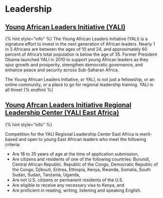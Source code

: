 # Leadership

## [Young African Leaders Initiative \(YALI\)](https://yali.state.gov/)

{% hint style="info" %}
The Young African Leaders Initiative \(YALI\) is a signature effort to invest in the next generation of African leaders. Nearly 1 in 3 Africans are between the ages of 10 and 24, and approximately 60 percent of Africa’s total population is below the age of 35. Former President Obama launched YALI in 2010 to support young African leaders as they spur growth and prosperity, strengthen democratic governance, and enhance peace and security across Sub-Saharan Africa.

The Young African Leaders Initiative, or YALI, is not just a fellowship, or an online community, or a place to go for regional leadership training. YALI is all three!
{% endhint %}

## [Young Afrcan Leaders Initiative Regional Leadership Center \(YALI East Africa\)](https://www.yalieastafrica.org/)

{% hint style="info" %}

Competition for the YALI Regional Leadership Center East Africa is merit-based and open to young East African leaders who meet the following criteria:

* Are 18 to 35 years of age at the time of application submission,
* Are citizens and residents of one of the following countries: Burundi, Central African Republic. Republic of the Congo, Democratic Republic of the Congo, Djibouti, Eritrea, Ethiopia, Kenya, Rwanda, Somalia, South Sudan, Sudan, Tanzania, Uganda,
* Are not U.S. citizens or permanent residents of the U.S.
* Are eligible to receive any necessary visa to Kenya, and
* Are proficient in reading, writing, listening and speaking English.

